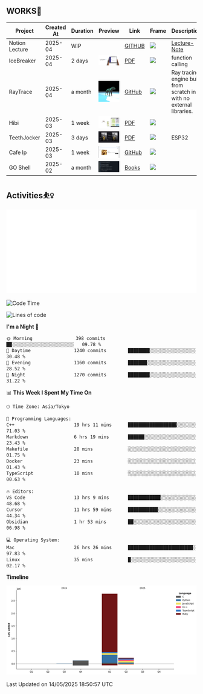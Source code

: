 ## WORKS🍋

| Project     | Created At | Duration | Preview                                                        | Link                                                                       | Frame                                                                                   | Description                                                            |
| ----------- | ---------- | -------- | -------------------------------------------------------------- | -------------------------------------------------------------------------- | --------------------------------------------------------------------------------------- | ---------------------------------------------------------------------- |
| Notion Lecture  | 2025-04    | WIP   |     | [GITHUB](https://github.com/QWERTOP18/HabitTracker-NotionDB)        | <img src="https://skillicons.dev/icons?i=notion,discord,githubactions" height="50px"> |  [Lecture-Note](https://knotty-sprite-6fb.notion.site/Notion-Lexture-1dfd2242f53b80f7af01dcedfcbf6580)                                                     |
| IceBreaker  | 2025-04    | 2 days   | <img src="https://github.com/QWERTOP18/QWERTOP18/blob/main/assets/IceBreaker.png" alt="Ice" width="100px">    | [PDF](https://github.com/QWERTOP18/SLIDES/blob/main/IceBreaker.pdf)        | <img src="https://skillicons.dev/icons?i=fastapi,mongodb,react,tailwind" height="50px"> | function calling                                                       |
| RayTrace    | 2025-04    | a month  | <img src="https://github.com/QWERTOP18/QWERTOP18/blob/main/assets/wolf.png" alt="RT" width="100px">           | [GitHub](https://github.com/QWERTOP18/MINIRT)                              | <img src="https://skillicons.dev/icons?i=c" height="50px">                              | Ray tracing engine built from scratch in C with no external libraries. |
| Hibi        | 2025-03    | 1 week   | <img src="https://github.com/QWERTOP18/QWERTOP18/blob/main/assets/Hibi.png" alt="Hibi" width="100px">         | [PDF](https://github.com/QWERTOP18/SLIDES/blob/main/Hibi.pdf)              | <img src="https://skillicons.dev/icons?i=rails,js,figma" height="50px">                 |                                                                        |
| TeethJocker | 2025-03    | 3 days   | <img src="https://github.com/QWERTOP18/QWERTOP18/blob/main/assets/TeethJocker.png" alt="Teeth" width="100px"> | [PDF](https://github.com/QWERTOP18/SLIDES/blob/main/TeethJocker.pdf)       | <img src="https://skillicons.dev/icons?i=c,nextjs" height="50px">                       | ESP32                                                                  |
| Cafe lp     | 2025-03    | 1 week   | <img src="https://github.com/QWERTOP18/QWERTOP18/blob/main/assets/cafe.png" alt="Cafe" width="100px">         | [GitHub](https://github.com/QWERTOP18s/RAILS_DEMO_CAFE_LP)                 | <img src="https://skillicons.dev/icons?i=scss,css,rails" height="50px">                 |
| GO Shell    | 2025-02    | a month  | <img src="https://github.com/QWERTOP18/QWERTOP18/blob/main/assets/go-shell.png" alt="go" width="100px">       | [Books](https://github.com/QWERTOP18/ZENN/tree/main/books/go-shell-202502) | <img src="https://skillicons.dev/icons?i=go,bash" height="50px">                        |                                                                        |

## Activities⛹️‍♀️

 <a href="https://monkeytype.com/profile/qwertop18">
   <img src="https://github.com/QWERTOP18/QWERTOP18/blob/monkeytype-readme/monkeytype-readme-lb-pb.svg" alt="My Monkeytype profile" />
 </a>

<!--START_SECTION:waka-->
![Code Time](http://img.shields.io/badge/Code%20Time-485%20hrs%2014%20mins-blue)

![Lines of code](https://img.shields.io/badge/From%20Hello%20World%20I%27ve%20Written-3.2%20million%20lines%20of%20code-blue)

**I'm a Night 🦉** 

```text
🌞 Morning                398 commits         ██░░░░░░░░░░░░░░░░░░░░░░░   09.78 % 
🌆 Daytime                1240 commits        ████████░░░░░░░░░░░░░░░░░   30.48 % 
🌃 Evening                1160 commits        ███████░░░░░░░░░░░░░░░░░░   28.52 % 
🌙 Night                  1270 commits        ████████░░░░░░░░░░░░░░░░░   31.22 % 
```


📊 **This Week I Spent My Time On** 

```text
🕑︎ Time Zone: Asia/Tokyo

💬 Programming Languages: 
C++                      19 hrs 11 mins      ██████████████████░░░░░░░   71.03 % 
Markdown                 6 hrs 19 mins       ██████░░░░░░░░░░░░░░░░░░░   23.43 % 
Makefile                 28 mins             ░░░░░░░░░░░░░░░░░░░░░░░░░   01.75 % 
Docker                   23 mins             ░░░░░░░░░░░░░░░░░░░░░░░░░   01.43 % 
TypeScript               10 mins             ░░░░░░░░░░░░░░░░░░░░░░░░░   00.63 % 

🔥 Editors: 
VS Code                  13 hrs 9 mins       ████████████░░░░░░░░░░░░░   48.68 % 
Cursor                   11 hrs 59 mins      ███████████░░░░░░░░░░░░░░   44.34 % 
Obsidian                 1 hr 53 mins        ██░░░░░░░░░░░░░░░░░░░░░░░   06.98 % 

💻 Operating System: 
Mac                      26 hrs 26 mins      ████████████████████████░   97.83 % 
Linux                    35 mins             █░░░░░░░░░░░░░░░░░░░░░░░░   02.17 % 
```

**Timeline**

![Lines of Code chart](https://raw.githubusercontent.com/QWERTOP18/QWERTOP18/main/assets/bar_graph.png)


 Last Updated on 14/05/2025 18:50:57 UTC
<!--END_SECTION:waka-->

